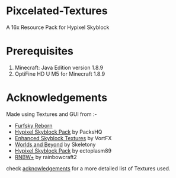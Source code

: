 # Pixcelated-Textures
A 16x Resource Pack for Hypixel Skyblock

# Prerequisites
1. Minecraft: Java Edition version 1.8.9
2. OptiFine HD U M5 for Minecraft 1.8.9

# Acknowledgements
Made using Textures and GUI from :-

* [Furfsky Reborn](https://furfsky.net/)
* [Hypixel Skyblock Pack](https://packshq.com/) by PacksHQ
* [Enhanced Skyblock Textures](https://hypixel.net/threads/enhanced-skyblock-textures-16x-animated.2549153/) by VortFX
* [Worlds and Beyond](https://hypixel.net/threads/worlds-and-beyond-16x-crystal-hollows-update-version-1-5.3597207/) by Skeletony
* [Hypixel Skyblock Pack](https://hypixel.net/threads/ectoplasms-skyblock-resource-pack-completionists-update.2239953/) by ectoplasm89
* [RNBW+](https://hypixel.net/threads/rnbw-resource-pack-v0-2.3470904/) by rainbowcraft2

check [acknowledgements]() for a more detailed list of Textures used.
